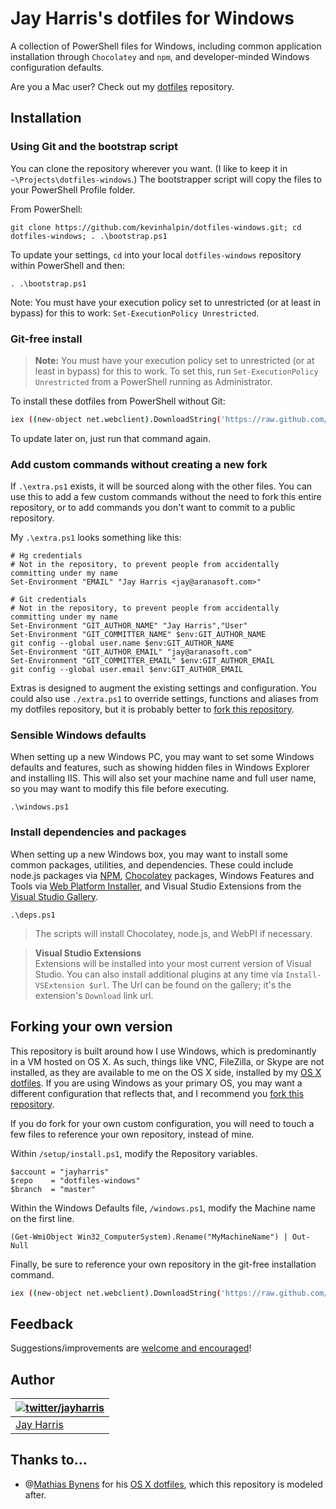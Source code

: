 ﻿# Jay Harris's dotfiles for Windows

A collection of PowerShell files for Windows, including common application installation through `Chocolatey` and `npm`, and developer-minded Windows configuration defaults. 

Are you a Mac user? Check out my [dotfiles](https://github.com/jayharris/dotfiles) repository.

## Installation

### Using Git and the bootstrap script

You can clone the repository wherever you want. (I like to keep it in `~\Projects\dotfiles-windows`.) The bootstrapper script will copy the files to your PowerShell Profile folder.

From PowerShell:
```posh
git clone https://github.com/kevinhalpin/dotfiles-windows.git; cd dotfiles-windows; . .\bootstrap.ps1
```

To update your settings, `cd` into your local `dotfiles-windows` repository within PowerShell and then:

```posh
. .\bootstrap.ps1
```

Note: You must have your execution policy set to unrestricted (or at least in bypass) for this to work: `Set-ExecutionPolicy Unrestricted`.

### Git-free install

> **Note:** You must have your execution policy set to unrestricted (or at least in bypass) for this to work. To set this, run `Set-ExecutionPolicy Unrestricted` from a PowerShell running as Administrator.

To install these dotfiles from PowerShell without Git:

```bash
iex ((new-object net.webclient).DownloadString('https://raw.github.com/kevinhalpin/dotfiles-windows/master/setup/install.ps1'))
```

To update later on, just run that command again.

### Add custom commands without creating a new fork

If `.\extra.ps1` exists, it will be sourced along with the other files. You can use this to add a few custom commands without the need to fork this entire repository, or to add commands you don't want to commit to a public repository.

My `.\extra.ps1` looks something like this:

```posh
# Hg credentials
# Not in the repository, to prevent people from accidentally committing under my name
Set-Environment "EMAIL" "Jay Harris <jay@aranasoft.com>"

# Git credentials
# Not in the repository, to prevent people from accidentally committing under my name
Set-Environment "GIT_AUTHOR_NAME" "Jay Harris","User"
Set-Environment "GIT_COMMITTER_NAME" $env:GIT_AUTHOR_NAME
git config --global user.name $env:GIT_AUTHOR_NAME
Set-Environment "GIT_AUTHOR_EMAIL" "jay@aranasoft.com"
Set-Environment "GIT_COMMITTER_EMAIL" $env:GIT_AUTHOR_EMAIL
git config --global user.email $env:GIT_AUTHOR_EMAIL
```

Extras is designed to augment the existing settings and configuration. You could also use `./extra.ps1` to override settings, functions and aliases from my dotfiles repository, but it is probably better to [fork this repository](#forking-your-own-version).

### Sensible Windows defaults

When setting up a new Windows PC, you may want to set some Windows defaults and features, such as showing hidden files in Windows Explorer and installing IIS. This will also set your machine name and full user name, so you may want to modify this file before executing.

```post
.\windows.ps1
```

### Install dependencies and packages

When setting up a new Windows box, you may want to install some common packages, utilities, and dependencies. These could include node.js packages via [NPM](https://www.npmjs.org), [Chocolatey](http://chocolatey.org/) packages, Windows Features and Tools via [Web Platform Installer](https://www.microsoft.com/web/downloads/platform.aspx), and Visual Studio Extensions from the [Visual Studio Gallery](http://visualstudiogallery.msdn.microsoft.com/).

```posh
.\deps.ps1
```

> The scripts will install Chocolatey, node.js, and WebPI if necessary.

> **Visual Studio Extensions**  
> Extensions will be installed into your most current version of Visual Studio. You can also install additional plugins at any time via `Install-VSExtension $url`. The Url can be found on the gallery; it's the extension's `Download` link url.



## Forking your own version

This repository is built around how I use Windows, which is predominantly in a VM hosted on OS X. As such, things like VNC, FileZilla, or Skype are not installed, as they are available to me on the OS X side, installed by my [OS X dotfiles](https://github.com/harris/dotfiles). If you are using Windows as your primary OS, you may want a different configuration that reflects that, and I recommend you [fork this repository](https://github.com/jayharris/dotfiles-windows/fork).

If you do fork for your own custom configuration, you will need to touch a few files to reference your own repository, instead of mine.

Within `/setup/install.ps1`, modify the Repository variables.
```posh
$account = "jayharris"
$repo    = "dotfiles-windows"
$branch  = "master"
```

Within the Windows Defaults file, `/windows.ps1`, modify the Machine
name on the first line.
```posh
(Get-WmiObject Win32_ComputerSystem).Rename("MyMachineName") | Out-Null
```

Finally, be sure to reference your own repository in the git-free installation command.
```bash
iex ((new-object net.webclient).DownloadString('https://raw.github.com/$account/$repo/$branch/setup/install.ps1'))
```

## Feedback

Suggestions/improvements are
[welcome and encouraged](https://github.com/jayharris/dotfiles-windows/issues)!

## Author

| [![twitter/jayharris](http://gravatar.com/avatar/1318668b99b2d5a3900f3f7758763a69?s=70)](http://twitter.com/jayharris "Follow @jayharris on Twitter") |
|---|
| [Jay Harris](http://twitter.com/jayharris/) |

## Thanks to…

* @[Mathias Bynens](http://mathiasbynens.be/) for his [OS X dotfiles](http://mths.be/dotfiles), which this repository is modeled after.
